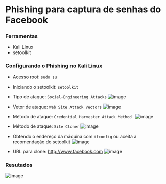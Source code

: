 # Phishing para captura de senhas do Facebook

### Ferramentas

- Kali Linux
- setoolkit

### Configurando o Phishing no Kali Linux

- Acesso root: ``` sudo su ```
  
- Iniciando o setoolkit: ``` setoolkit ```
  
- Tipo de ataque: ``` Social-Engineering Attacks ```
  ![image](https://github.com/victorlarrubia/cibersecurity-desafio-phishing/assets/104857334/48089d1b-f809-4869-9e68-6c6aa59e6440)

- Vetor de ataque: ``` Web Site Attack Vectors ```
  ![image](https://github.com/victorlarrubia/cibersecurity-desafio-phishing/assets/104857334/7cd98690-fc86-425d-a9b9-fac7c2563489)

- Método de ataque: ```Credential Harvester Attack Method ```
  ![image](https://github.com/victorlarrubia/cibersecurity-desafio-phishing/assets/104857334/080370b7-61a9-4862-accb-b123b9175602)
  
- Método de ataque: ``` Site Cloner ```
  ![image](https://github.com/victorlarrubia/cibersecurity-desafio-phishing/assets/104857334/0c6b5192-27d0-4d1a-a4a6-e2e719bd3346)

- Obtendo o endereço da máquina com ``` ifconfig ``` ou aceita a recomendação do setoolkit
  ![image](https://github.com/victorlarrubia/cibersecurity-desafio-phishing/assets/104857334/4faabd17-114f-4c37-ae3a-198c1e242f08)

- URL para clone: http://www.facebook.com
  ![image](https://github.com/victorlarrubia/cibersecurity-desafio-phishing/assets/104857334/3e78cc49-e4ef-4305-8103-6be4aed8c45d)

### Resutados

  ![image](https://github.com/victorlarrubia/cibersecurity-desafio-phishing/assets/104857334/39e87a6e-836c-4597-aff6-5690ec06f886)



